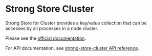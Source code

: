 # Strong Store Cluster

Strong Store for Cluster provides a key/value collection that can be accesses by
all processes in a node cluster.

Please see the [official documentation](http://docs.strongloop.com/display/SLC/Strong+Store+for+Cluster).

For API documentation, see [strong-store-cluster API reference](http://apidocs.strongloop.com/strong-store-cluster/).
